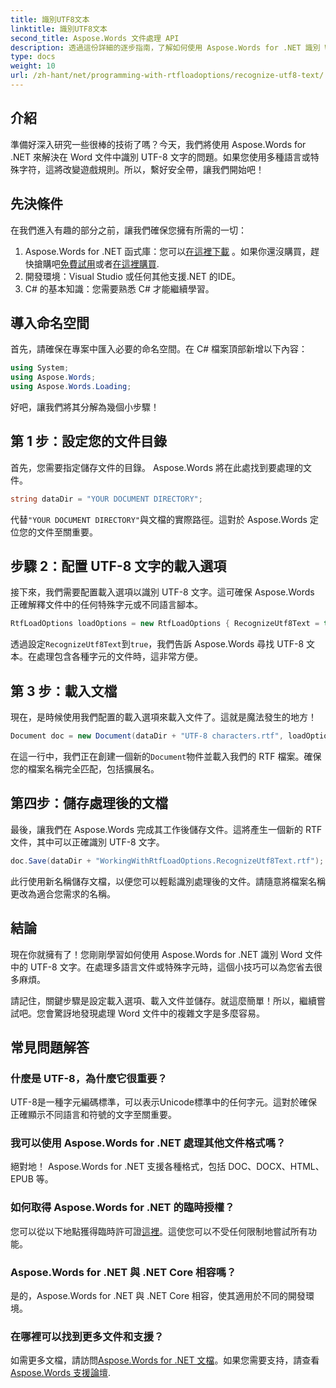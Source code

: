 ```yaml
---
title: 識別UTF8文本
linktitle: 識別UTF8文本
second_title: Aspose.Words 文件處理 API
description: 透過這份詳細的逐步指南，了解如何使用 Aspose.Words for .NET 識別 Word 文件中的 UTF-8 文字。
type: docs
weight: 10
url: /zh-hant/net/programming-with-rtfloadoptions/recognize-utf8-text/
---
```

## 介紹

準備好深入研究一些很棒的技術了嗎？今天，我們將使用 Aspose.Words for .NET 來解決在 Word 文件中識別 UTF-8 文字的問題。如果您使用多種語言或特殊字符，這將改變遊戲規則。所以，繫好安全帶，讓我們開始吧！

## 先決條件

在我們進入有趣的部分之前，讓我們確保您擁有所需的一切：

1.  Aspose.Words for .NET 函式庫：您可以[在這裡下載](https://releases.aspose.com/words/net/) 。如果你還沒購買，趕快搶購吧[免費試用](https://releases.aspose.com/)或者[在這裡購買](https://purchase.aspose.com/buy).
2. 開發環境：Visual Studio 或任何其他支援.NET 的IDE。
3. C# 的基本知識：您需要熟悉 C# 才能繼續學習。

## 導入命名空間

首先，請確保在專案中匯入必要的命名空間。在 C# 檔案頂部新增以下內容：

```csharp
using System;
using Aspose.Words;
using Aspose.Words.Loading;
```

好吧，讓我們將其分解為幾個小步驟！

## 第 1 步：設定您的文件目錄

首先，您需要指定儲存文件的目錄。 Aspose.Words 將在此處找到要處理的文件。

```csharp
string dataDir = "YOUR DOCUMENT DIRECTORY";
```

代替`"YOUR DOCUMENT DIRECTORY"`與文檔的實際路徑。這對於 Aspose.Words 定位您的文件至關重要。

## 步驟 2：配置 UTF-8 文字的載入選項

接下來，我們需要配置載入選項以識別 UTF-8 文字。這可確保 Aspose.Words 正確解釋文件中的任何特殊字元或不同語言腳本。

```csharp
RtfLoadOptions loadOptions = new RtfLoadOptions { RecognizeUtf8Text = true };
```

透過設定`RecognizeUtf8Text`到`true`，我們告訴 Aspose.Words 尋找 UTF-8 文本。在處理包含各種字元的文件時，這非常方便。

## 第 3 步：載入文檔

現在，是時候使用我們配置的載入選項來載入文件了。這就是魔法發生的地方！

```csharp
Document doc = new Document(dataDir + "UTF-8 characters.rtf", loadOptions);
```

在這一行中，我們正在創建一個新的`Document`物件並載入我們的 RTF 檔案。確保您的檔案名稱完全匹配，包括擴展名。

## 第四步：儲存處理後的文檔

最後，讓我們在 Aspose.Words 完成其工作後儲存文件。這將產生一個新的 RTF 文件，其中可以正確識別 UTF-8 文字。

```csharp
doc.Save(dataDir + "WorkingWithRtfLoadOptions.RecognizeUtf8Text.rtf");
```

此行使用新名稱儲存文檔，以便您可以輕鬆識別處理後的文件。請隨意將檔案名稱更改為適合您需求的名稱。

## 結論

現在你就擁有了！您剛剛學習如何使用 Aspose.Words for .NET 識別 Word 文件中的 UTF-8 文字。在處理多語言文件或特殊字元時，這個小技巧可以為您省去很多麻煩。

請記住，關鍵步驟是設定載入選項、載入文件並儲存。就這麼簡單！所以，繼續嘗試吧。您會驚訝地發現處理 Word 文件中的複雜文字是多麼容易。

## 常見問題解答

### 什麼是 UTF-8，為什麼它很重要？

UTF-8是一種字元編碼標準，可以表示Unicode標準中的任何字元。這對於確保正確顯示不同語言和符號的文字至關重要。

### 我可以使用 Aspose.Words for .NET 處理其他文件格式嗎？

絕對地！ Aspose.Words for .NET 支援各種格式，包括 DOC、DOCX、HTML、EPUB 等。

### 如何取得 Aspose.Words for .NET 的臨時授權？

您可以從以下地點獲得臨時許可證[這裡](https://purchase.aspose.com/temporary-license/)。這使您可以不受任何限制地嘗試所有功能。

### Aspose.Words for .NET 與 .NET Core 相容嗎？

是的，Aspose.Words for .NET 與 .NET Core 相容，使其適用於不同的開發環境。

### 在哪裡可以找到更多文件和支援？

如需更多文檔，請訪問[Aspose.Words for .NET 文檔](https://reference.aspose.com/words/net/)。如果您需要支持，請查看[Aspose.Words 支援論壇](https://forum.aspose.com/c/words/8).